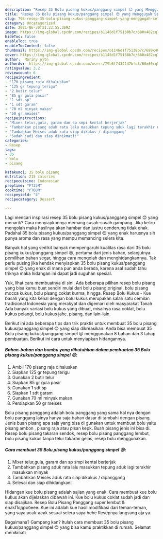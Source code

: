 ```yaml
---
description: "Resep 35 Bolu pisang kukus/panggang simpel 😍 yang Menggugah Selera"
title: "Resep 35 Bolu pisang kukus/panggang simpel 😍 yang Menggugah Selera"
slug: 798-resep-35-bolu-pisang-kukus-panggang-simpel-yang-menggugah-selera
category: Uncategorized
date: 2021-06-30T11:33:55.369Z
image: https://img-global.cpcdn.com/recipes/b1146d1f75138b7c/680x482cq70/35-bolu-pisang-kukuspanggang-simpel-foto-resep-utama.jpg
hideToc: false
enableToc: true
enableTocContent: false
thumbnail: https://img-global.cpcdn.com/recipes/b1146d1f75138b7c/680x482cq70/35-bolu-pisang-kukuspanggang-simpel-foto-resep-utama.jpg
cover: https://img-global.cpcdn.com/recipes/b1146d1f75138b7c/680x482cq70/35-bolu-pisang-kukuspanggang-simpel-foto-resep-utama.jpg
author:  Mariny pjtn
authorAv:  https://img-global.cpcdn.com/users/79b6f7434147bfc5/60x60cq50/avatar.jpg
ratingvalue: 3.2
reviewcount: 6
recipeingredient:
- "170 pisang raja dihaluskan"
- "125 gr tepung terigu"
- "2 butir telur"
- "85 gr gula pasir"
- "1 sdt sp"
- "1 sdt garam"
- "70 ml minyak makan"
- "50 gr meises"
recipeinstructions:
- "Mixer telur,gula, garam dan sp smpi kental berjerjak"
- "Tambahkan pisang aduk rata lalu masukkan tepung aduk lagi terakhir masukkan minyak"
- "Tambahkan Meises aduk rata siap dikukus / dipanggang"
- "Sudah jadi dan siap dinikmati!"
categories:
- Resep
tags:
- 35
- bolu
- pisang

katakunci: 35 bolu pisang 
nutrition: 215 calories
recipecuisine: Indonesian
preptime: "PT35M"
cooktime: "PT60M"
recipeyield: "4"
recipecategory: Dessert

---
```



Lagi mencari inspirasi resep 35 bolu pisang kukus/panggang simpel 😍 yang menarik? Cara menyiapkannya memang susah-susah gampang. Jika keliru mengolah maka hasilnya akan hambar dan justru cenderung tidak enak. Padahal 35 bolu pisang kukus/panggang simpel 😍 yang enak harusnya sih punya aroma dan rasa yang mampu memancing selera kita.


Banyak hal yang sedikit banyak mempengaruhi kualitas rasa dari 35 bolu pisang kukus/panggang simpel 😍, pertama dari jenis bahan, selanjutnya pemilihan bahan segar, hingga cara mengolah dan menghidangkannya. Tak perlu pusing jika hendak menyiapkan 35 bolu pisang kukus/panggang simpel 😍 yang enak di mana pun anda berada, karena asal sudah tahu triknya maka hidangan ini dapat jadi suguhan spesial.

Yuk, lihat cara membuatnya di sini. Ada beberapa pilihan resep bolu pisang yang bisa kamu buat sendiri mulai dari bolu pisang original, bolu pisang mocca kukus, bolu pisang coklat kurma, hingga. Resep Bolu Kukus - Kue basah yang kita kenal dengan bolu kukus merupakan salah satu cemilan tradisional Indonesia yang merakyat dan digemari oleh masyarakat Tanah Ada banyak variasi bolu kukus yang dibuat, misalnya rasa coklat, bolu kukus pelangi, bolu kukus jahe, pisang, dan lain-lain.


Berikut ini ada beberapa tips dan trik praktis untuk membuat 35 bolu pisang kukus/panggang simpel 😍 yang siap dikreasikan. Anda bisa membuat 35 Bolu pisang kukus/panggang simpel 😍 menggunakan 8 bahan dan 3 tahap pembuatan. Berikut ini cara untuk menyiapkan hidangannya.

<!--inarticleads1-->

##### Bahan-bahan dan bumbu yang dibutuhkan dalam pembuatan 35 Bolu pisang kukus/panggang simpel 😍:

1. Ambil 170 pisang raja dihaluskan
1. Siapkan 125 gr tepung terigu
1. Gunakan 2 butir telur
1. Siapkan 85 gr gula pasir
1. Gunakan 1 sdt sp
1. Siapkan 1 sdt garam
1. Gunakan 70 ml minyak makan
1. Persiapkan 50 gr meises


Bolu pisang panggang adalah bolu panggang yang sama hal nya dengan bolu panggang lainya hanya saja bahan dasar di tambahi dengan pisang. Jenis buah pisang apa saja yang bisa di gunakan untuk membuat bolu yaitu pisang ambon , pisang raja atau pisan kepk. Buah pisang jenis ini bisa di. Resep bolu pisang takaran sendok, resep bolu pisang panggang lembut, bolu pisang kukus tanpa telur takaran gelas, resep bolu menggunakan. 

<!--inarticleads2-->

##### Cara membuat 35 Bolu pisang kukus/panggang simpel 😍:

1. Mixer telur,gula, garam dan sp smpi kental berjerjak
1. Tambahkan pisang aduk rata lalu masukkan tepung aduk lagi terakhir masukkan minyak
1. Tambahkan Meises aduk rata siap dikukus / dipanggang
1. Selesai dan siap dihidangkan!

Hidangan kue bolu pisang adalah sajian yang enak. Cara membuat kue bolu kukus akan dijelaskan dibawah ini. Kue bolu kukus coklat sudah jadi dan siap disajikan. Resep Bolu Pisang Panggang super lembut &amp; enakПодробнее. Kue ini adalah kue hasil modifikasi dari teman-teman, yang saya acak-acak sesuai selera saya hehe Resepnya langsung aja ya. 

Bagaimana? Gampang kan? Itulah cara membuat 35 bolu pisang kukus/panggang simpel 😍 yang bisa kamu praktikkan di rumah. Selamat menikmati
